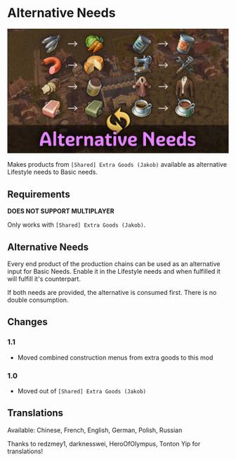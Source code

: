 # Alternative Needs

![](./banner.jpg)

Makes products from `[Shared] Extra Goods (Jakob)` available as alternative Lifestyle needs to Basic needs.

## Requirements

**DOES NOT SUPPORT MULTIPLAYER**

Only works with `[Shared] Extra Goods (Jakob)`.

## Alternative Needs

Every end product of the production chains can be used as an alternative input for Basic Needs.
Enable it in the Lifestyle needs and when fulfilled it will fulfill it's counterpart.

If both needs are provided, the alternative is consumed first.
There is no double consumption.

## Changes

### 1.1

- Moved combined construction menus from extra goods to this mod

### 1.0

- Moved out of `[Shared] Extra Goods (Jakob)`

## Translations

Available: Chinese, French, English, German, Polish, Russian

Thanks to redzmey1, darknesswei, HeroOfOlympus, Tonton Yip for translations!
